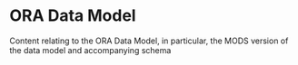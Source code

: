 # ORA Data Model

Content relating to the ORA Data Model, in particular, the MODS version of the data model and accompanying schema